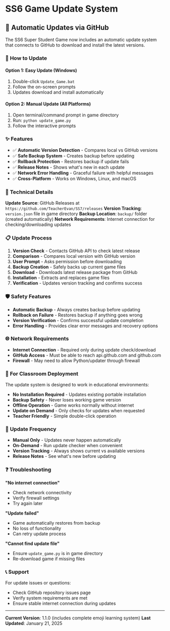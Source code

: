 # SS6 Game Update System

## 🎯 **Automatic Updates via GitHub**

The SS6 Super Student Game now includes an automatic update system that connects to GitHub to download and install the latest versions.

### 🚀 **How to Update**

#### Option 1: Easy Update (Windows)
1. Double-click `Update_Game.bat`
2. Follow the on-screen prompts
3. Updates download and install automatically

#### Option 2: Manual Update (All Platforms)
1. Open terminal/command prompt in game directory
2. Run: `python update_game.py`
3. Follow the interactive prompts

### ✨ **Features**

- ✅ **Automatic Version Detection** - Compares local vs GitHub versions
- ✅ **Safe Backup System** - Creates backup before updating
- ✅ **Rollback Protection** - Restores backup if update fails
- ✅ **Release Notes** - Shows what's new in each update
- ✅ **Network Error Handling** - Graceful failure with helpful messages
- ✅ **Cross-Platform** - Works on Windows, Linux, and macOS

### 🔧 **Technical Details**

**Update Source**: GitHub Releases at `https://github.com/TeacherEvan/SS7/releases`
**Version Tracking**: `version.json` file in game directory
**Backup Location**: `backup/` folder (created automatically)
**Network Requirements**: Internet connection for checking/downloading updates

### 📋 **Update Process**

1. **Version Check** - Contacts GitHub API to check latest release
2. **Comparison** - Compares local version with GitHub version  
3. **User Prompt** - Asks permission before downloading
4. **Backup Creation** - Safely backs up current game files
5. **Download** - Downloads latest release package from GitHub
6. **Installation** - Extracts and replaces game files
7. **Verification** - Updates version tracking and confirms success

### 🛡️ **Safety Features**

- **Automatic Backup** - Always creates backup before updating
- **Rollback on Failure** - Restores backup if anything goes wrong
- **Version Verification** - Confirms successful update completion
- **Error Handling** - Provides clear error messages and recovery options

### 🌐 **Network Requirements**

- **Internet Connection** - Required only during update check/download
- **GitHub Access** - Must be able to reach api.github.com and github.com
- **Firewall** - May need to allow Python/updater through firewall

### 📱 **For Classroom Deployment**

The update system is designed to work in educational environments:

- **No Installation Required** - Updates existing portable installation
- **Backup Safety** - Never loses working game version
- **Offline Operation** - Game works normally without internet
- **Update on Demand** - Only checks for updates when requested
- **Teacher Friendly** - Simple double-click operation

### 🔄 **Update Frequency**

- **Manual Only** - Updates never happen automatically
- **On-Demand** - Run update checker when convenient
- **Version Tracking** - Always shows current vs available versions
- **Release Notes** - See what's new before updating

### ❓ **Troubleshooting**

**"No internet connection"**
- Check network connectivity
- Verify firewall settings
- Try again later

**"Update failed"**
- Game automatically restores from backup
- No loss of functionality
- Can retry update process

**"Cannot find update file"**
- Ensure `update_game.py` is in game directory
- Re-download game if missing files

### 📞 **Support**

For update issues or questions:
- Check GitHub repository issues page
- Verify system requirements are met  
- Ensure stable internet connection during updates

---

**Current Version**: 1.1.0 (includes complete emoji learning system)
**Last Updated**: January 21, 2025